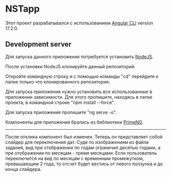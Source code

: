 # NSTapp

Этот проект разрабатывался с использованием [Angular CLI](https://github.com/angular/angular-cli) version 17.2.0.

## Development server

  Для запуска данного приложения потребуется установить [NodeJS](https://nodejs.org/en).
  
  После установки NodeJS клонируйте данный репозиторий.
  
  Откройте командную строку и с помощью команды "cd" перейдите к папке только что клонированного репозитория.
  
  Для запуска приложения нужно установить все использованные в приложении зависимости. Для этого пропишите, находясь в папке проекта, в командной строке "npm install --force".
  
  Для запуска приложения пропишите "ng serve -o".

  Компоненты для приложения брались из библиотеки [PrimeNG](https://primeng.org/).

  --------------

 После отклика компонент был изменен. Теперь он представляет собой слайдер для переключения дат. Судя по изображениям из файла задания, вид при отображении по годам ограничил десятью годами, а при отображении по месяцам - тремя месяцами. Если пользователь переключится на вид по месяцам с временным промежутком, превышающим 2 года, то отсчет будет вестись от левого ползунка и до конца слайдера.
